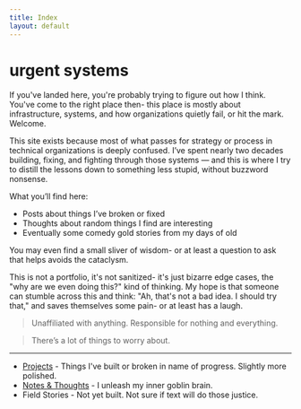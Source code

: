 ```yaml
---
title: Index
layout: default
---
```

# urgent systems

If you've landed here, you're probably trying to figure out how I think.
You've come to the right place then- this place is mostly about infrastructure, 
systems, and how organizations quietly fail, or hit the mark. Welcome.

This site exists because most of what passes for strategy or 
process in technical organizations is deeply confused. I’ve spent 
nearly two decades building, fixing, and fighting through those 
systems — and this is where I try to distill the lessons down to 
something less stupid, without buzzword nonsense.

What you’ll find here:
- Posts about things I’ve broken or fixed
- Thoughts about random things I find are interesting
- Eventually some comedy gold stories from my days of old

You may even find a small sliver of wisdom- or at least a question
to ask that helps avoids the cataclysm.

This is not a portfolio, it's not sanitized- it's just bizarre 
edge cases, the "why are we even doing this?" kind of thinking.
My hope is that someone can stumble across this and think:
"Ah, that's not a bad idea. I should try that," and saves
themselves some pain- or at least has a laugh.

> Unaffiliated with anything. Responsible for nothing and everything.

> There’s a lot of things to worry about.

---
- [Projects](/projects/) - Things I've built or broken in name of progress. Slightly more polished.
- [Notes & Thoughts](/notes/) - I unleash my inner goblin brain.
- Field Stories - Not yet built. Not sure if text will do those justice.
